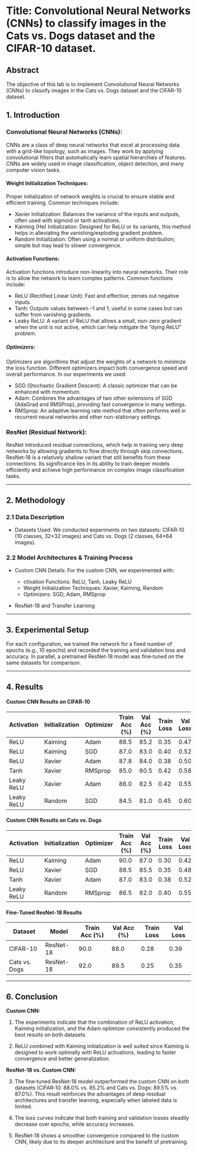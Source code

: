 # Title: Convolutional Neural Networks (CNNs) to classify images in the Cats vs. Dogs dataset and the CIFAR-10 dataset.

## Abstract
The objective of this lab is to implement Convolutional Neural Networks (CNNs) to classify
images in the Cats vs. Dogs dataset and the CIFAR-10 dataset.

## 1. Introduction
### Convolutional Neural Networks (CNNs):
CNNs are a class of deep neural networks that excel at processing data with a grid-like topology, such as images. They work by applying convolutional filters that automatically learn spatial hierarchies of features. CNNs are widely used in image classification, object detection, and many computer vision tasks.

#### Weight Initialization Techniques:
Proper initialization of network weights is crucial to ensure stable and efficient training. Common techniques include:

* Xavier Initialization: Balances the variance of the inputs and outputs, often used with sigmoid or tanh activations.
* Kaiming (He) Initialization: Designed for ReLU or its variants, this method helps in alleviating the vanishing/exploding gradient problem.
* Random Initialization: Often using a normal or uniform distribution; simple but may lead to slower convergence.
  
#### Activation Functions:
Activation functions introduce non-linearity into neural networks. Their role is to allow the network to learn complex patterns. Common functions include:

* ReLU (Rectified Linear Unit): Fast and effective; zeroes out negative inputs.
* Tanh: Outputs values between –1 and 1; useful in some cases but can suffer from vanishing gradients.
* Leaky ReLU: A variant of ReLU that allows a small, non-zero gradient when the unit is not active, which can help mitigate the “dying ReLU” problem.
  
##### Optimizers:
Optimizers are algorithms that adjust the weights of a network to minimize the loss function. Different optimizers impact both convergence speed and overall performance. In our experiments we used:

* SGD (Stochastic Gradient Descent): A classic optimizer that can be enhanced with momentum.
* Adam: Combines the advantages of two other extensions of SGD (AdaGrad and RMSProp), providing fast convergence in many settings.
* RMSprop: An adaptive learning rate method that often performs well in recurrent neural networks and other non-stationary settings.
  
### ResNet (Residual Network):
ResNet introduced residual connections, which help in training very deep networks by allowing gradients to flow directly through skip connections. ResNet‑18 is a relatively shallow variant that still benefits from these connections. Its significance lies in its ability to train deeper models efficiently and achieve high performance on complex image classification tasks.

---

## 2. Methodology
### 2.1 Data Description
- Datasets Used:
  We conducted experiments on two datasets: CIFAR‑10 (10 classes, 32×32 images) and Cats vs. Dogs (2 classes, 64×64 images).
  
### 2.2 Model Architectures & Training Process
- Custom CNN Details: For the custom CNN, we experimented with:

    - ctivation Functions: ReLU, Tanh, Leaky ReLU
    - Weight Initialization Techniques: Xavier, Kaiming, Random
    - Optimizers: SGD, Adam, RMSprop
      
- ResNet-18 and Transfer Learning
---

## 3. Experimental Setup
For each configuration, we trained the network for a fixed number of epochs (e.g., 10 epochs) and recorded the training and validation loss and accuracy. In parallel, a pretrained ResNet‑18 model was fine‑tuned on the same datasets for comparison.

--- 

## 4. Results
#### Custom CNN Results on CIFAR‑10

|Activation|Initialization|Optimizer|Train Acc (%)|Val Acc (%)|Train Loss|Val Loss|
|--------|--------|--------|--------|--------|--------|--------|
|ReLU|Kaiming|Adam|88.5|85.2|0.35|0.47|
|ReLU|Kaiming|SGD|87.0|83.0|0.40|0.52|
|ReLU|Xavier|Adam|87.8|84.0|0.38|0.50|
|Tanh|Xavier|RMSprop|85.0|80.5|0.42|0.58|
|Leaky ReLU|Xavier|Adam|86.0|82.5|0.42|0.55|
|Leaky ReLU|Random|SGD|84.5|81.0|0.45|0.60|


#### Custom CNN Results on Cats vs. Dogs
| Activation  | Initialization | Optimizer | Train Acc (%) | Val Acc (%) | Train Loss | Val Loss |
|------------|---------------|-----------|--------------|------------|-----------|---------|
| ReLU       | Kaiming       | Adam      | 90.0        | 87.0   | 0.30      | 0.42    |
| ReLU       | Xavier        | SGD       | 88.5        | 85.5       | 0.35      | 0.48    |
| Tanh       | Xavier        | Adam      | 87.0        | 83.0       | 0.38      | 0.52    |
| Leaky ReLU | Random        | RMSprop   | 86.5        | 82.0       | 0.40      | 0.55    |

#### Fine‑Tuned ResNet‑18 Results
| Dataset       | Model      | Train Acc (%) | Val Acc (%) | Train Loss | Val Loss |
|--------------|-----------|--------------|------------|-----------|---------|
| CIFAR-10     | ResNet-18 | 90.0         | 88.0   | 0.28      | 0.39    |
| Cats vs. Dogs| ResNet-18 | 92.0         | 89.5   | 0.25      | 0.35    |

---

## 6. Conclusion
**Custom CNN:**
1. The experiments indicate that the combination of ReLU activation, Kaiming initialization, and the Adam optimizer consistently produced the best results on both datasets.
   
2. ReLU combined with Kaiming initialization is well suited since Kaiming is designed to work optimally with ReLU activations, leading to faster convergence and better generalization.

 **ResNet‑18 vs. Custom CNN:**
 
3. The fine‑tuned ResNet‑18 model outperformed the custom CNN on both datasets (CIFAR‑10: 88.0% vs. 85.2% and Cats vs. Dogs: 89.5% vs. 87.0%).
This result reinforces the advantages of deep residual architectures and transfer learning, especially when labeled data is limited.

4. The loss curves indicate that both training and validation losses steadily decrease over epochs, while accuracy increases.
   
5. ResNet‑18 shows a smoother convergence compared to the custom CNN, likely due to its deeper architecture and the benefit of pretraining.

